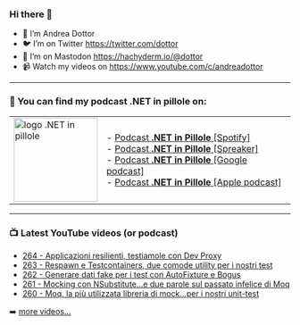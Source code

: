 ### Hi there 👋

- 🖖 I’m Andrea Dottor
- 🐦 I’m on Twitter https://twitter.com/dottor
- 🦄 I’m on Mastodon <a rel="me" href="https://hachyderm.io/@dottor">https://hachyderm.io/@dottor</a>
- 📹 Watch my videos on https://www.youtube.com/c/andreadottor

---

### 📢 You can find my podcast **.NET in pillole** on:
  
<table>
  <tr>
    <td>
      <img src="https://www.dottor.net/images/podcast_logo.png" alt="logo .NET in pillole" width="150" height="150" />
    </td>
    <td>  
- <a href="https://open.spotify.com/show/7jyoG6BBmzvScNOqSpVvQQ">Podcast <strong>.NET in Pillole</strong> [Spotify]</a><br />
- <a href="https://www.spreaker.com/show/net-in-pillole">Podcast <strong>.NET in Pillole</strong> [Spreaker]</a><br />
- <a href="https://www.google.com/podcasts?feed=aHR0cHM6Ly93d3cuc3ByZWFrZXIuY29tL3Nob3cvMzY4NTM0NC9lcGlzb2Rlcy9mZWVk">Podcast <strong>.NET in Pillole</strong> [Google podcast]</a><br />
- <a href="https://podcasts.apple.com/it/podcast/net-in-pillole/id1478648398">Podcast <strong>.NET in Pillole</strong> [Apple podcast]</a><br />
    </td>
  </tr>
</table>

---

### 📺 Latest YouTube videos (or podcast)

<!-- YOUTUBE:START -->
- [264 - Applicazioni resilienti, testiamole con Dev Proxy](https://www.youtube.com/watch?v=KL50wYL2XVQ)
- [263 - Respawn e Testcontainers, due comode utility per i nostri test](https://www.youtube.com/watch?v=_sm90B4-5ew)
- [262 - Generare dati fake per i test con AutoFixture e Bogus](https://www.youtube.com/watch?v=DBGGYvbB6Xc)
- [261 - Mocking con NSubstitute...e due parole sul passato infelice di Moq](https://www.youtube.com/watch?v=nZz2UbGVShU)
- [260 - Moq, la più utilizzata libreria di mock...per i nostri unit-test](https://www.youtube.com/watch?v=At_hrMFCStY)
<!-- YOUTUBE:END -->

➡️ [more videos...](https://www.youtube.com/AndreaDottor)


